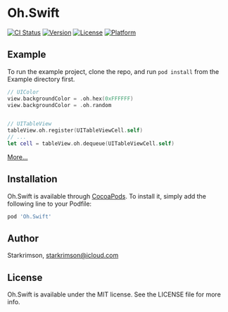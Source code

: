 # Oh.Swift

[![CI Status](https://img.shields.io/travis/Starkrimson/Oh.Swift.svg?style=flat)](https://travis-ci.org/Starkrimson/Oh.Swift)
[![Version](https://img.shields.io/cocoapods/v/Oh.Swift.svg?style=flat)](https://cocoapods.org/pods/Oh.Swift)
[![License](https://img.shields.io/cocoapods/l/Oh.Swift.svg?style=flat)](https://cocoapods.org/pods/Oh.Swift)
[![Platform](https://img.shields.io/cocoapods/p/Oh.Swift.svg?style=flat)](https://cocoapods.org/pods/Oh.Swift)

## Example

To run the example project, clone the repo, and run `pod install` from the Example directory first.

```Swift
// UIColor
view.backgroundColor = .oh.hex(0xFFFFFF)
view.backgroundColor = .oh.random


// UITableView
tableView.oh.register(UITableViewCell.self)
// ...
let cell = tableView.oh.dequeue(UITableViewCell.self)
```

[More...](https://anicon.notion.site/Oh-Swift-Example-8edc323562694825b2e8966cf70778cb)

## Installation

Oh.Swift is available through [CocoaPods](https://cocoapods.org). To install
it, simply add the following line to your Podfile:

```ruby
pod 'Oh.Swift'
```

## Author

Starkrimson, starkrimson@icloud.com

## License

Oh.Swift is available under the MIT license. See the LICENSE file for more info.
